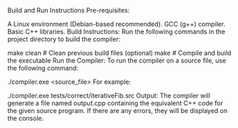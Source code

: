 Build and Run Instructions
Pre-requisites:

A Linux environment (Debian-based recommended).
GCC (g++) compiler.
Basic C++ libraries.
Build Instructions: Run the following commands in the project directory to build the compiler:

make clean    # Clean previous build files (optional)
make          # Compile and build the executable
Run the Compiler: To run the compiler on a source file, use the following command:

./compiler.exe <source_file>
For example:


./compiler.exe tests/correct/iterativeFib.src
Output: The compiler will generate a file named output.cpp containing the equivalent C++ code for the given source program. If there are any errors, they will be displayed on the console.
